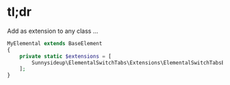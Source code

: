 # tl;dr

Add as extension to any class ...

```php
MyElemental extends BaseElement
{
    private static $extensions = [
        Sunnysideup\ElementalSwitchTabs\Extensions\ElementalSwitchTabsExtension:class
    ];
}
```
